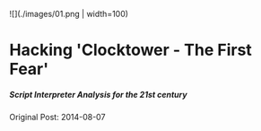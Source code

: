 ![](./images/01.png | width=100)

# Hacking 'Clocktower - The First Fear'
##### *Script Interpreter Analysis for the 21st century*
Original Post: 2014-08-07
